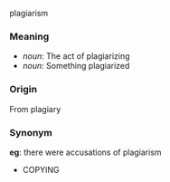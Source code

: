 plagiarism
### Meaning
+ _noun_: The act of plagiarizing
+ _noun_: Something plagiarized

### Origin

From plagiary

### Synonym

__eg__: there were accusations of plagiarism

+ COPYING



